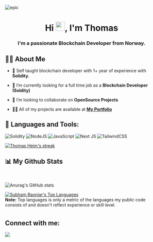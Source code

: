 <!-- <a href="#"><img width="100%" height="auto" src="![epic](https://user-images.githubusercontent.com/106417552/183244077-f52f5cbd-5a18-4de8-a8f2-6b830f2f8c95.png)
" height="175px"/></a> -->

![epic](https://user-images.githubusercontent.com/106417552/183244077-f52f5cbd-5a18-4de8-a8f2-6b830f2f8c95.png)

<h1 align="center">Hi <img src="https://raw.githubusercontent.com/MartinHeinz/MartinHeinz/master/wave.gif" width="30px">, I'm Thomas</h1>
<h3 align="center">I'm a passionate Blockchain Developer from Norway.</h3>


## 🙋‍♂️ About Me

- 🔭 Self taught blockchain developer with 1+ year of experience with **Solidity.**

- 🌱 I’m currently looking for a full time job as a **Blockchain Developer (Soldity)**

- 👯 I’m looking to collaborate on **OpenSource Projects**

- 👨‍💻 All of my projects are available at **[My Portfolio](https://thomasheim.netlify.app/)**


## 🚀 Languages and Tools:

![Solidity](https://img.shields.io/badge/Solidity-%23363636.svg?style=for-the-badge&logo=solidity&logoColor=white)
![NodeJS](https://img.shields.io/badge/node.js-6DA55F?style=for-the-badge&logo=node.js&logoColor=white)
![JavaScript](https://img.shields.io/badge/javascript-%23323330.svg?style=for-the-badge&logo=javascript&logoColor=%23F7DF1E)
![Next JS](https://img.shields.io/badge/Next-black?style=for-the-badge&logo=next.js&logoColor=white)
![TailwindCSS](https://img.shields.io/badge/tailwindcss-%2338B2AC.svg?style=for-the-badge&logo=tailwind-css&logoColor=white)
<p align="left">
    <a href="https://github.com/ThomasHeim11/github-readme-streak-stats">
        <img title="🔥 Get streak stats for your profile at git.io/streak-stats" alt="Thomas Heim's streak" src="https://github-readme-streak-stats.herokuapp.com/?user=ThomasHeim11&theme=black-ice&hide_border=true&stroke=0000&background=060A0CD0"/>
    </a>
</p>

## 📊 My Github Stats

  <br/>


![Anurag's GitHub stats](https://github-readme-stats.vercel.app/api?username=ThomasHeim11&show_icons=true&theme=synthwave)

  <a href="https://github.com/ThomasHeim11/github-readme-stats"><img alt="Subham Raoniar's Top Languages" src="https://github-readme-stats.vercel.app/api/top-langs/?username=ThomasHeim11&langs_count=8&count_private=true&layout=compact&theme=react&hide_border=true&bg_color=0D1117" /></a>
  <br/>
  <b>Note:</b> Top languages is only a metric of the languages my public code consists of and doesn't reflect experience or skill level.

#
<!-- <br/>
<br/>

<a href="https://github.com/ThomasHeim11/github-readme-activity-graph"><img alt="Thomas Heim's Activity Graph" src="https://activity-graph.herokuapp.com/graph?username=ThomasHeim11&bg_color=0D1117&color=5BCDEC&line=5BCDEC&point=FFFFFF&hide_border=true" /></a> -->

## Connect with me:
<p align="left">

<a href = "https://www.linkedin.com/in/thomas-heim11/"><img src="https://img.icons8.com/fluent/48/000000/linkedin.png"/></a>
